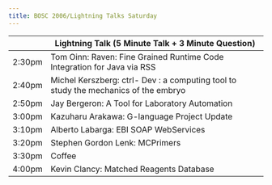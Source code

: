 ```yaml
---
title: BOSC 2006/Lightning Talks Saturday
---
```


|        | Lightning Talk (5 Minute Talk + 3 Minute Question)                                  |
|--------|-------------------------------------------------------------------------------------|
| 2:30pm | Tom Oinn: Raven: Fine Grained Runtime Code Integration for Java via RSS             |
| 2:40pm | Michel Kerszberg: ctrl- Dev : a computing tool to study the mechanics of the embryo |
| 2:50pm | Jay Bergeron: A Tool for Laboratory Automation                                      |
| 3:00pm | Kazuharu Arakawa: G-language Project Update                                         |
| 3:10pm | Alberto Labarga: EBI SOAP WebServices                                               |
| 3:20pm | Stephen Gordon Lenk: MCPrimers                                                      |
| 3:30pm | Coffee                                                                              |
| 4:00pm | Kevin Clancy: Matched Reagents Database                                             |


